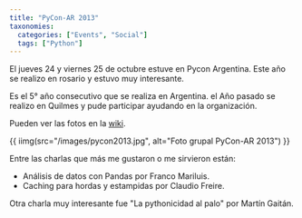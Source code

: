 ```yaml
---
title: "PyCon-AR 2013"
taxonomies:
  categories: ["Events", "Social"]
  tags: ["Python"]
---
```


El jueves 24 y viernes 25 de octubre estuve en Pycon Argentina. Este año se realizo en rosario y estuvo muy interesante.

Es el 5° año consecutivo que se realiza en Argentina. el Año pasado se realizo en Quilmes y pude participar ayudando en la organización.

Pueden ver las fotos en la [wiki](http://python.org.ar/Eventos/Conferencias/PyConAr2013).


{{ iimg(src="/images/pycon2013.jpg", alt="Foto grupal PyCon-AR 2013") }}

Entre las charlas que más me gustaron o me sirvieron están:


- Análisis de datos con Pandas por Franco Mariluis.
- Caching para hordas y estampidas por Claudio Freire.

Otra charla muy interesante fue "La pythonicidad al palo" por Martín Gaitán.

